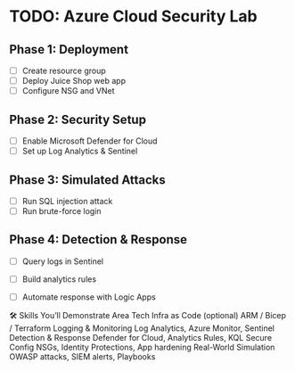 # TODO: Azure Cloud Security Lab

## Phase 1: Deployment
- [ ] Create resource group
- [ ] Deploy Juice Shop web app
- [ ] Configure NSG and VNet

## Phase 2: Security Setup
- [ ] Enable Microsoft Defender for Cloud
- [ ] Set up Log Analytics & Sentinel

## Phase 3: Simulated Attacks
- [ ] Run SQL injection attack
- [ ] Run brute-force login

## Phase 4: Detection & Response
- [ ] Query logs in Sentinel
- [ ] Build analytics rules
- [ ] Automate response with Logic Apps


🛠️ Skills You’ll Demonstrate
Area	Tech
Infra as Code (optional)	ARM / Bicep / Terraform
Logging & Monitoring	Log Analytics, Azure Monitor, Sentinel
Detection & Response	Defender for Cloud, Analytics Rules, KQL
Secure Config	NSGs, Identity Protections, App hardening
Real-World Simulation	OWASP attacks, SIEM alerts, Playbooks
